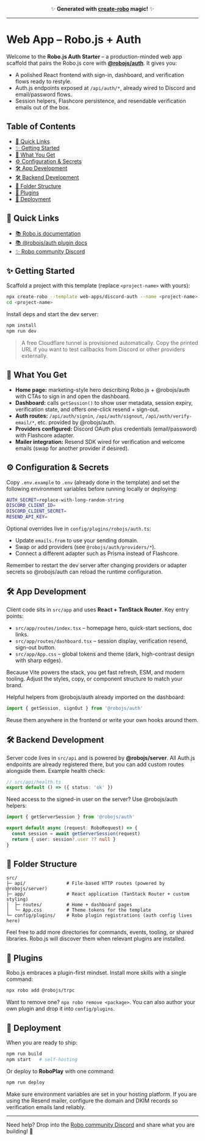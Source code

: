 <p align="center">✨ <strong>Generated with <a href="https://roboplay.dev/create-robo">create-robo</a> magic!</strong> ✨</p>

---

# Web App – Robo.js + Auth

Welcome to the **Robo.js Auth Starter** – a production-minded web app scaffold that pairs the Robo.js core with **[@robojs/auth](https://docs.roboplay.dev/plugins/auth)**. It gives you:

- A polished React frontend with sign-in, dashboard, and verification flows ready to restyle.
- Auth.js endpoints exposed at `/api/auth/*`, already wired to Discord and email/password flows.
- Session helpers, Flashcore persistence, and resendable verification emails out of the box.

## Table of Contents

- [🔗 Quick Links](#-quick-links)
- [✨ Getting Started](#-getting-started)
- [🧩 What You Get](#-what-you-get)
- [⚙️ Configuration & Secrets](#️-configuration--secrets)
- [🛠️ App Development](#️-app-development)
- [🛠️ Backend Development](#️-backend-development)
- [📁 Folder Structure](#-folder-structure)
- [🔌 Plugins](#-plugins)
- [🚀 Deployment](#-deployment)

## 🔗 Quick Links

- [📚 Robo.js documentation](https://roboplay.dev/docs)
- [📚 @robojs/auth plugin docs](https://roboplay.dev/docs/plugins/auth)
- [✨ Robo community Discord](https://roboplay.dev/discord)

## ✨ Getting Started

Scaffold a project with this template (replace `<project-name>` with yours):

```bash
npx create-robo --template web-apps/discord-auth --name <project-name>
cd <project-name>
```

Install deps and start the dev server:

```bash
npm install
npm run dev
```

> A free Cloudflare tunnel is provisioned automatically. Copy the printed URL if you want to test callbacks from Discord or other providers externally.

## 🧩 What You Get

- **Home page:** marketing-style hero describing Robo.js + @robojs/auth with CTAs to sign in and open the dashboard.
- **Dashboard:** calls `getSession()` to show user metadata, session expiry, verification state, and offers one-click resend + sign-out.
- **Auth routes:** `/api/auth/signin`, `/api/auth/signout`, `/api/auth/verify-email/*`, etc. provided by @robojs/auth.
- **Providers configured:** Discord OAuth plus credentials (email/password) with Flashcore adapter.
- **Mailer integration:** Resend SDK wired for verification and welcome emails (swap for another provider if desired).

## ⚙️ Configuration & Secrets

Copy `.env.example` to `.env` (already done in the template) and set the following environment variables before running locally or deploying:

```bash
AUTH_SECRET=replace-with-long-random-string
DISCORD_CLIENT_ID=
DISCORD_CLIENT_SECRET=
RESEND_API_KEY=
```

Optional overrides live in `config/plugins/robojs/auth.ts`:

- Update `emails.from` to use your sending domain.
- Swap or add providers (see `@robojs/auth/providers/*`).
- Connect a different adapter such as Prisma instead of Flashcore.

Remember to restart the dev server after changing providers or adapter secrets so @robojs/auth can reload the runtime configuration.

## 🛠️ App Development

Client code sits in `src/app` and uses **React + TanStack Router**. Key entry points:

- `src/app/routes/index.tsx` – homepage hero, quick-start sections, doc links.
- `src/app/routes/dashboard.tsx` – session display, verification resend, sign-out button.
- `src/app/App.css` – global tokens and theme (dark, high-contrast design with sharp edges).

Because Vite powers the stack, you get fast refresh, ESM, and modern tooling. Adjust the styles, copy, or component structure to match your brand.

Helpful helpers from @robojs/auth already imported on the dashboard:

```ts
import { getSession, signOut } from '@robojs/auth'
```

Reuse them anywhere in the frontend or write your own hooks around them.

## 🛠️ Backend Development

Server code lives in `src/api` and is powered by **@robojs/server**. All Auth.js endpoints are already registered there, but you can add custom routes alongside them. Example health check:

```ts
// src/api/health.ts
export default () => ({ status: 'ok' })
```

Need access to the signed-in user on the server? Use @robojs/auth helpers:

```ts
import { getServerSession } from '@robojs/auth'

export default async (request: RoboRequest) => {
  const session = await getServerSession(request)
  return { user: session?.user ?? null }
}
```

## 📁 Folder Structure

```
src/
├─ api/               # File-based HTTP routes (powered by @robojs/server)
├─ app/               # React application (TanStack Router + custom styling)
│  ├─ routes/         # Home + dashboard pages
│  └─ App.css         # Theme tokens for the template
└─ config/plugins/    # Robo plugin registrations (auth config lives here)
```

Feel free to add more directories for commands, events, tooling, or shared libraries. Robo.js will discover them when relevant plugins are installed.

## 🔌 Plugins

Robo.js embraces a plugin-first mindset. Install more skills with a single command:

```bash
npx robo add @robojs/trpc
```

Want to remove one? `npx robo remove <package>`. You can also author your own plugin and drop it into `config/plugins`.

## 🚀 Deployment

When you are ready to ship:

```bash
npm run build
npm start   # self-hosting
```

Or deploy to **RoboPlay** with one command:

```bash
npm run deploy
```

Make sure environment variables are set in your hosting platform. If you are using the Resend mailer, configure the domain and DKIM records so verification emails land reliably.

---

Need help? Drop into the [Robo community Discord](https://roboplay.dev/discord) and share what you are building! 👋
